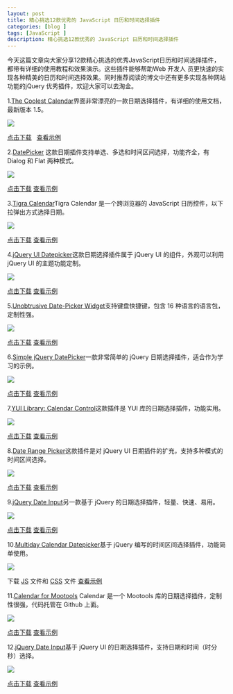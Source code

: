 ```yaml
---
layout: post
title: 精心挑选12款优秀的 JavaScript 日历和时间选择插件
categories: [blog ]
tags: [JavaScript ]
description: 精心挑选12款优秀的 JavaScript 日历和时间选择插件
---
```


今天这篇文章向大家分享12款精心挑选的优秀JavaScript日历和时间选择插件，都带有详细的使用教程和效果演示。这些插件能够帮助Web 开发人 员更快速的实现各种精美的日历和时间选择效果。同时推荐阅读的博文中还有更多实现各种网站功能的jQuery 优秀插件，欢迎大家可以去淘金。

1.[The Coolest Calendar](http://www.dynarch.com/projects/calendar/)界面非常漂亮的一款日期选择插件，有详细的使用文档，最新版本 1.5。

![](../img/uploads/2012/10/133433iiyhyrmkz21rc3iy.jpg)

[点击下载](http://www.dynarch.com/projects/calendar/download/)   [查看示例](http://www.dynarch.com/projects/calendar/)

2.[DatePicker](http://www.eyecon.ro/datepicker/)
这款日期插件支持单选、多选和时间区间选择，功能齐全，有 Dialog 和 Flat 两种模式。

![](../img/uploads/2012/10/133434iirr4u5g5gvv0r4u.jpg)

[点击下载](http://www.eyecon.ro/datepicker/datepicker.zip) [查看示例](http://www.eyecon.ro/datepicker/)

3.[Tigra Calendar](http://www.softcomplex.com/products/tigra_calendar/)Tigra Calendar 是一个跨浏览器的 JavaScript 日历控件，以下拉弹出方式选择日期。

![](../img/uploads/2012/10/1334343lfnmlndnfnknkbm.jpg)

[点击下载](http://www.softcomplex.com/products/tigra_calendar/download.html) [查看示例](http://www.softcomplex.com/products/tigra_calendar/)

4.[jQuery UI Datepicker](http://jqueryui.com/demos/datepicker/)这款日期选择插件属于 jQuery UI 的组件，外观可以利用 jQuery UI 的主题功能定制。

![](../img/uploads/2012/10/133435eofpbecvzomvrmba.jpg)

[点击下载](http://jqueryui.com/download) [查看示例](http://jqueryui.com/demos/datepicker/)

5.[Unobtrusive Date-Picker Widget](http://www.frequency-decoder.com/2006/10/02/unobtrusive-date-picker-widgit-update)支持键盘快捷键，包含 16 种语言的语言包，定制性强。

![](../img/uploads/2012/10/133435ntlyb6qci9ol0tho.jpg)

[点击下载](http://www.frequency-decoder.com/demo/date-picker-v2/date-picker.zip) [查看示例](http://www.frequency-decoder.com/demo/date-picker-v2/)

6.[Simple jQuery DatePicker](http://teddevito.com/demos/calendar.php)一款非常简单的 jQuery 日期选择插件，适合作为学习的示例。

![](../img/uploads/2012/10/133435ddda98k7t3dp9doa.jpg)

[点击下载](http://teddevito.com/demos/calendar.php) [查看示例](http://teddevito.com/demos/calendar.php)

7.[YUI Library: Calendar Control](http://developer.yahoo.com/yui/examples/calendar/quickstart.html)这款插件是 YUI 库的日期选择插件，功能实用。

![](../img/uploads/2012/10/133436jk9zrsuzufyqu9zc.jpg)


[点击下载](http://developer.yahoo.com/yui/examples/calendar/quickstart.html) [查看示例](http://developer.yahoo.com/yui/examples/calendar/quickstart_clean.html)

8.[Date Range Picker](http://www.filamentgroup.com/lab/date_range_picker_using_jquery_ui_16_and_jquery_ui_css_framework/)这款插件是对 jQuery UI 日期插件的扩充，支持多种模式的时间区间选择。

![](../img/uploads/2012/10/133436poiwgbumwumpu69w.jpg)

[点击下载](http://www.filamentgroup.com/examples/daterangepicker_v2/FilamentGroup_daterangepicker.zip) [查看示例](http://www.filamentgroup.com/examples/daterangepicker_v2/index2.php)

9.[jQuery Date Input](http://jonathanleighton.com/projects/date-input)另一款基于 jQuery 的日期选择插件，轻量、快速、易用。

![](../img/uploads/2012/10/133436mvnfo3xvxoxu5s50.jpg)

[点击下载](http://plugins.jquery.com/files/date_input-1.2.1.zip) [查看示例](http://jonathanleighton.com/projects/date-input)

10.[Multiday Calendar Datepicker](http://www.overset.com/2008/05/12/multiday-calendar-datepicker-jquery-plugin/)基于 jQuery 编写的时间区间选择插件，功能简单使用。

![](../img/uploads/2012/10/133437e5lquql69ea44p09.jpg)


下载 [JS](http://jquery-jcal.googlecode.com/svn/trunk/jCal.js) 文件和 [CSS](http://jquery-jcal.googlecode.com/svn/trunk/jCal.css) 文件 [查看示例](http://www.overset.com/2008/05/12/multiday-calendar-datepicker-jquery-plugin/)

11.[Calendar for Mootools](http://www.electricprism.com/aeron/calendar/)
Calendar 是一个 Mootools 库的日期选择插件，定制性很强，代码托管在 Github 上面。

![](../img/uploads/2012/10/133437u636s3b8bbd3hsob.jpg)

[点击下载](http://www.electricprism.com/aeron/calendar/) [查看示例](http://www.electricprism.com/aeron/calendar/)

12.[jQuery Date Input](http://jonathanleighton.com/projects/date-input)基于 jQuery UI 的日期选择插件，支持日期和时间（时分秒）选择。

![](../img/uploads/2012/10/133437hw638tjziiabzi8p.jpg)

[点击下载](http://github.com/trentrichardson/jQuery-Timepicker-Addon) [查看示例](http://trentrichardson.com/examples/timepicker/)
